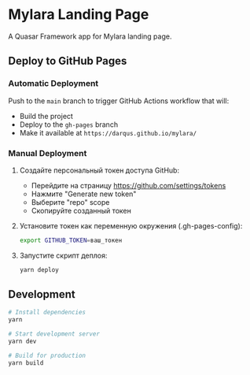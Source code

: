 # Mylara Landing Page

A Quasar Framework app for Mylara landing page.

## Deploy to GitHub Pages

### Automatic Deployment

Push to the `main` branch to trigger GitHub Actions workflow that will:

- Build the project
- Deploy to the `gh-pages` branch
- Make it available at `https://darqus.github.io/mylara/`

### Manual Deployment

1. Создайте персональный токен доступа GitHub:

   - Перейдите на страницу <https://github.com/settings/tokens>
   - Нажмите "Generate new token"
   - Выберите "repo" scope
   - Скопируйте созданный токен

2. Установите токен как переменную окружения (.gh-pages-config):

   ```bash
   export GITHUB_TOKEN=ваш_токен
   ```

3. Запустите скрипт деплоя:

   ```bash
   yarn deploy
   ```

## Development

```bash
# Install dependencies
yarn

# Start development server
yarn dev

# Build for production
yarn build
```
